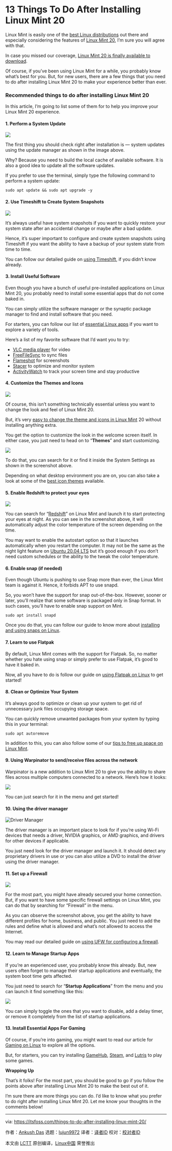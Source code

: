 [#]: collector: (lujun9972)
[#]: translator: (robsean)
[#]: reviewer: ( )
[#]: publisher: ( )
[#]: url: ( )
[#]: subject: (13 Things To Do After Installing Linux Mint 20)
[#]: via: (https://itsfoss.com/things-to-do-after-installing-linux-mint-20/)
[#]: author: (Ankush Das https://itsfoss.com/author/ankush/)

13 Things To Do After Installing Linux Mint 20
======

Linux Mint is easily one of the [best Linux distributions][1] out there and especially considering the features of [Linux Mint 20][2], I’m sure you will agree with that.

In case you missed our coverage, [Linux Mint 20 is finally available to download][3].

Of course, if you’ve been using Linux Mint for a while, you probably know what’s best for you. But, for new users, there are a few things that you need to do after installing Linux Mint 20 to make your experience better than ever.

### Recommended things to do after installing Linux Mint 20

In this article, I’m going to list some of them for to help you improve your Linux Mint 20 experience.

#### 1\. Perform a System Update

![][4]

The first thing you should check right after installation is — system updates using the update manager as shown in the image above.

Why? Because you need to build the local cache of available software. It is also a good idea to update all the software updates.

If you prefer to use the terminal, simply type the following command to perform a system update:

```
sudo apt update && sudo apt upgrade -y
```

#### 2\. Use Timeshift to Create System Snapshots

![][5]

It’s always useful have system snapshots if you want to quickly restore your system state after an accidental change or maybe after a bad update.

Hence, it’s super important to configure and create system snapshots using Timeshift if you want the ability to have a backup of your system state from time to time.

You can follow our detailed guide on [using Timeshift][6], if you didn’t know already.

#### 3\. Install Useful Software

Even though you have a bunch of useful pre-installed applications on Linux Mint 20, you probably need to install some essential apps that do not come baked in.

You can simply utilize the software manager or the synaptic package manager to find and install software that you need.

For starters, you can follow our list of [essential Linux apps][7] if you want to explore a variety of tools.

Here’s a list of my favorite software that I’d want you to try:

  * [VLC media player][8] for video
  * [FreeFileSync][9] to sync files
  * [Flameshot][10] for screenshots
  * [Stacer][11] to optimize and monitor system
  * [ActivityWatch][12] to track your screen time and stay productive



#### 4\. Customize the Themes and Icons

![][13]

Of course, this isn’t something technically essential unless you want to change the look and feel of Linux Mint 20.

But, it’s very [easy to change the theme and icons in Linux Mint][14] 20 without installing anything extra.

You get the option to customize the look in the welcome screen itself. In either case, you just need to head on to “**Themes**” and start customizing.

![][15]

To do that, you can search for it or find it inside the System Settings as shown in the screenshot above.

Depending on what desktop environment you are on, you can also take a look at some of the [best icon themes][16] available.

#### 5\. Enable Redshift to protect your eyes

![][17]

You can search for “[Redshift][18]” on Linux Mint and launch it to start protecting your eyes at night. As you can see in the screenshot above, it will automatically adjust the color temperature of the screen depending on the time.

You may want to enable the autostart option so that it launches automatically when you restart the computer. It may not be the same as the night light feature on [Ubuntu 20.04 LTS][19] but it’s good enough if you don’t need custom schedules or the ability to the tweak the color temperature.

#### 6\. Enable snap (if needed)

Even though Ubuntu is pushing to use Snap more than ever, the Linux Mint team is against it. Hence, it forbids APT to use snapd.

So, you won’t have the support for snap out-of-the-box. However, sooner or later, you’ll realize that some software is packaged only in Snap format. In such cases, you’ll have to enable snap support on Mint.

```
sudo apt install snapd
```

Once you do that, you can follow our guide to know more about [installing and using snaps on Linux][20].

#### 7\. Learn to use Flatpak

By default, Linux Mint comes with the support for Flatpak. So, no matter whether you hate using snap or simply prefer to use Flatpak, it’s good to have it baked in.

Now, all you have to do is follow our guide on [using Flatpak on Linux][21] to get started!

#### 8\. Clean or Optimize Your System

It’s always good to optimize or clean up your system to get rid of unnecessary junk files occupying storage space.

You can quickly remove unwanted packages from your system by typing this in your terminal:

```
sudo apt autoremove
```

In addition to this, you can also follow some of our [tips to free up space on Linux Mint][22].

#### 9\. Using Warpinator to send/receive files across the network

Warpinator is a new addition to Linux Mint 20 to give you the ability to share files across multiple computers connected to a network. Here’s how it looks:

![][23]

You can just search for it in the menu and get started!

#### 10\. Using the driver manager

![Driver Manager][24]

The driver manager is an important place to look for if you’re using Wi-Fi devices that needs a driver, NVIDIA graphics, or AMD graphics, and drivers for other devices if applicable.

You just need look for the driver manager and launch it. It should detect any proprietary drivers in use or you can also utilize a DVD to install the driver using the driver manager.

#### 11\. Set up a Firewall

![][25]

For the most part, you might have already secured your home connection. But, if you want to have some specific firewall settings on Linux Mint, you can do that by searching for “Firewall” in the menu.

As you can observe the screenshot above, you get the ability to have different profiles for home, business, and public. You just need to add the rules and define what is allowed and what’s not allowed to access the Internet.

You may read our detailed guide on [using UFW for configuring a firewall][26].

#### 12\. Learn to Manage Startup Apps

If you’re an experienced user, you probably know this already. But, new users often forget to manage their startup applications and eventually, the system boot time gets affected.

You just need to search for “**Startup Applications**” from the menu and you can launch it find something like this:

![][27]

You can simply toggle the ones that you want to disable, add a delay timer, or remove it completely from the list of startup applications.

#### 13\. Install Essential Apps For Gaming

Of course, if you’re into gaming, you might want to read our article for [Gaming on Linux][28] to explore all the options.

But, for starters, you can try installing [GameHub][29], [Steam][30], and [Lutris][31] to play some games.

**Wrapping Up**

That’s it folks! For the most part, you should be good to go if you follow the points above after installing Linux Mint 20 to make the best out of it.

I’m sure there are more things you can do. I’d like to know what you prefer to do right after installing Linux Mint 20. Let me know your thoughts in the comments below!

--------------------------------------------------------------------------------

via: https://itsfoss.com/things-to-do-after-installing-linux-mint-20/

作者：[Ankush Das][a]
选题：[lujun9972][b]
译者：[译者ID](https://github.com/译者ID)
校对：[校对者ID](https://github.com/校对者ID)

本文由 [LCTT](https://github.com/LCTT/TranslateProject) 原创编译，[Linux中国](https://linux.cn/) 荣誉推出

[a]: https://itsfoss.com/author/ankush/
[b]: https://github.com/lujun9972
[1]: https://itsfoss.com/best-linux-distributions/
[2]: https://itsfoss.com/linux-mint-20/
[3]: https://itsfoss.com/linux-mint-20-download/
[4]: https://i0.wp.com/itsfoss.com/wp-content/uploads/2020/06/linux-mint-20-system-update.png?ssl=1
[5]: https://i1.wp.com/itsfoss.com/wp-content/uploads/2018/07/snapshot-linux-mint-timeshift.jpeg?ssl=1
[6]: https://itsfoss.com/backup-restore-linux-timeshift/
[7]: https://itsfoss.com/essential-linux-applications/
[8]: https://www.videolan.org/vlc/
[9]: https://itsfoss.com/freefilesync/
[10]: https://itsfoss.com/flameshot/
[11]: https://itsfoss.com/optimize-ubuntu-stacer/
[12]: https://itsfoss.com/activitywatch/
[13]: https://i0.wp.com/itsfoss.com/wp-content/uploads/2020/06/linux-mint-20-theme.png?ssl=1
[14]: https://itsfoss.com/install-icon-linux-mint/
[15]: https://i2.wp.com/itsfoss.com/wp-content/uploads/2020/06/linux-mint-20-system-settings.png?ssl=1
[16]: https://itsfoss.com/best-icon-themes-ubuntu-16-04/
[17]: https://i2.wp.com/itsfoss.com/wp-content/uploads/2020/06/linux-mint-20-redshift-1.png?ssl=1
[18]: https://itsfoss.com/install-redshift-linux-mint/
[19]: https://itsfoss.com/ubuntu-20-04-release-features/
[20]: https://itsfoss.com/install-snap-linux/
[21]: https://itsfoss.com/flatpak-guide/
[22]: https://itsfoss.com/free-up-space-ubuntu-linux/
[23]: https://i2.wp.com/itsfoss.com/wp-content/uploads/2020/04/mint-20-warpinator-1.png?ssl=1
[24]: https://i2.wp.com/itsfoss.com/wp-content/uploads/2013/12/Additional-Driver-Linux-Mint-16.png?ssl=1
[25]: https://i1.wp.com/itsfoss.com/wp-content/uploads/2020/06/linux-mint-20-firewall.png?ssl=1
[26]: https://itsfoss.com/set-up-firewall-gufw/
[27]: https://i1.wp.com/itsfoss.com/wp-content/uploads/2020/06/linux-mint-20-startup-applications.png?ssl=1
[28]: https://itsfoss.com/linux-gaming-guide/
[29]: https://itsfoss.com/gamehub/
[30]: https://store.steampowered.com
[31]: https://lutris.net
